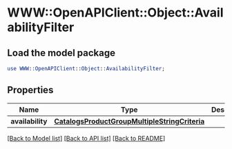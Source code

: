 # WWW::OpenAPIClient::Object::AvailabilityFilter

## Load the model package
```perl
use WWW::OpenAPIClient::Object::AvailabilityFilter;
```

## Properties
Name | Type | Description | Notes
------------ | ------------- | ------------- | -------------
**availability** | [**CatalogsProductGroupMultipleStringCriteria**](.md) |  | 

[[Back to Model list]](../README.md#documentation-for-models) [[Back to API list]](../README.md#documentation-for-api-endpoints) [[Back to README]](../README.md)


